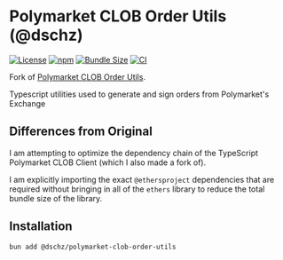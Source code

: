 # Polymarket CLOB Order Utils (@dschz)

[![License](https://img.shields.io/badge/license-MIT-green)](LICENSE)
[![npm](https://img.shields.io/npm/v/@dschz/polymarket-clob-order-utils?color=blue)](https://www.npmjs.com/package/@dschz/polymarket-clob-order-utils)
[![Bundle Size](https://img.shields.io/bundlephobia/minzip/@dschz/polymarket-clob-order-utils)](https://bundlephobia.com/package/@dschz/polymarket-clob-order-utils)
[![CI](https://github.com/dsnchz/polymarket-clob-order-utils/actions/workflows/ci.yaml/badge.svg)](https://github.com/dsnchz/polymarket-clob-order-utils/actions/workflows/ci.yaml)

Fork of [Polymarket CLOB Order Utils](https://github.com/Polymarket/clob-order-utils).

Typescript utilities used to generate and sign orders from Polymarket's Exchange

## Differences from Original

I am attempting to optimize the dependency chain of the TypeScript Polymarket CLOB Client (which I also made a fork of).

I am explicitly importing the exact `@ethersproject` dependencies that are required without bringing in all of the `ethers` library to reduce the total bundle size of the library.

## Installation

`bun add @dschz/polymarket-clob-order-utils`
